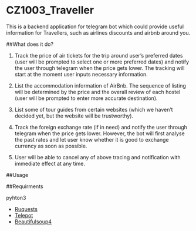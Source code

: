 # CZ1003_Traveller

This is a backend application for telegram bot which could provide useful information for Travellers, such as airlines discounts and airbnb around you.

##What does it do?

1. Track the price of air tickets for the trip around user’s preferred dates (user will be prompted to select one or more preferred dates) and notify the user through telegram when the price gets lower. The tracking will start at the moment user inputs necessary information.

2. List the accommodation information of AirBnb. The sequence of listing will be determined by the price and the overall review of each hostel (user will be prompted to enter more accurate destination).

3. List some of tour guides from certain websites (which we haven’t decided yet, but the website will be trustworthy).

4. Track the foreign exchange rate (if in need) and notify the user through telegram when the price gets lower. However, the bot will first analyse the past rates and let user know whether it is good to exchange currency as soon as possible.

5. User will be able to cancel any of above tracing and notification with immediate effect at any time.

##Usage


##Requirments

pyhton3
* [Ruquests](http://docs.python-requests.org/en/master/user/install/#install)
* [Telepot](http://telepot.readthedocs.io/en/latest/)
* [Beautifulsoup4](https://www.crummy.com/software/BeautifulSoup/bs4/doc/#installing-beautiful-soup)

